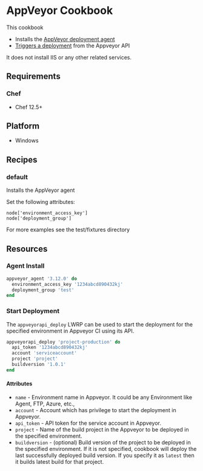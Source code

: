 # AppVeyor Cookbook

This cookbook
- Installs the [AppVeyor deployment agent](https://www.appveyor.com/docs/deployment/agent#installing-appveyor-deployment-agent)
- [Triggers a deployment](https://www.appveyor.com/docs/api/environments-deployments#start-deployment) from the Appveyor API

It does not install IIS or any other related services.

## Requirements
### Chef
- Chef 12.5+

## Platform
- Windows

## Recipes
### default  
Installs the AppVeyor agent

Set the following attributes:
```
node['environment_access_key']
node['deployment_group']
```

For more examples see the test/fixtures directory
## Resources
### Agent Install
```ruby
appveyor_agent '3.12.0' do
  environment_access_key '1234abcd890432kj'
  deployment_group 'test'
end
```

### Start Deployment
The `appveyorapi_deploy` LWRP can be used to start the deployment for the specified environment in Appveyor CI using its API.

```ruby
appveyorapi_deploy 'project-production' do
  api_token '1234abcd890432kj'
  account 'serviceaccount'
  project 'project'
  buildversion '1.0.1'
end
```

#### Attributes
- `name` - Environment name in Appveyor. It could be any Environment like Agent, FTP, Azure, etc.,
- `account` - Account which has privilege to start the deployment in Appveyor.
- `api_token` - API token for the service account in Appveyor.
- `project` - Name of the build project in the Appveyor to be deployed in the specified environment.
- `buildversion` - (optional) Build version of the project to be deployed in the specified environment. If it is not specified, cookbook will deploy the last successfully deployed build version. If you specify it as `latest` then it builds latest build for that project.
